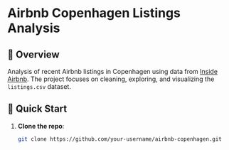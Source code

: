 # Airbnb Copenhagen Listings Analysis

## 📝 Overview
Analysis of recent Airbnb listings in Copenhagen using data from [Inside Airbnb](http://insideairbnb.com/copenhagen). The project focuses on cleaning, exploring, and visualizing the `listings.csv` dataset.

## 🚀 Quick Start
1. **Clone the repo**:
   ```bash
   git clone https://github.com/your-username/airbnb-copenhagen.git
